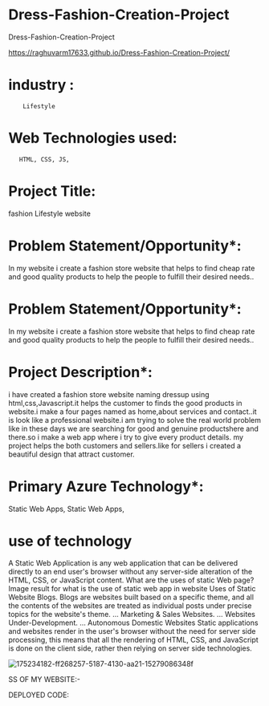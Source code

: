 # Dress-Fashion-Creation-Project
Dress-Fashion-Creation-Project


https://raghuvarm17633.github.io/Dress-Fashion-Creation-Project/






 # industry :
        Lifestyle


 # Web Technologies used:
       HTML, CSS, JS,

# Project Title:
   fashion Lifestyle  website

# Problem Statement/Opportunity*:
In my website i create a fashion store website that helps to find cheap rate and good quality products to help the people to fulfill their desired needs..

# Problem Statement/Opportunity*:
In my website i create a fashion store website that helps to find cheap rate and good quality products to help the people to fulfill their desired needs..

# Project Description*:
i have created a fashion store website naming dressup using html,css,Javascript.it helps the customer to finds the good products in website.i make a four pages named as home,about services and contact..it is look like a professional website.i am trying to solve the real world problem like in these days we are searching for good and genuine productshere and there.so i make a web app where i try to give every product details. my project helps the both customers and sellers.like for sellers i created a beautiful design that attract customer.

# Primary Azure Technology*:
Static Web Apps, Static Web Apps,

# use of technology
A Static Web Application is any web application that can be delivered directly to an end user's browser without any server-side alteration of the HTML, CSS, or JavaScript content. What are the uses of static Web page? Image result for what is the use of static web app in website Uses of Static Website Blogs. Blogs are websites built based on a specific theme, and all the contents of the websites are treated as individual posts under precise topics for the website's theme. ... Marketing & Sales Websites. ... Websites Under-Development. ... Autonomous Domestic Websites Static applications and websites render in the user's browser without the need for server side processing, this means that all the rendering of HTML, CSS, and JavaScript is done on the client side, rather then relying on server side technologies.

![175234182-ff268257-5187-4130-aa21-15279086348f](https://github.com/raghuvarm17633/Dress-Fashion-Creation-Project/assets/137690672/d9d7953d-2129-436f-a73b-b36c2b8beb0a)


SS OF MY WEBSITE:-




DEPLOYED CODE:



